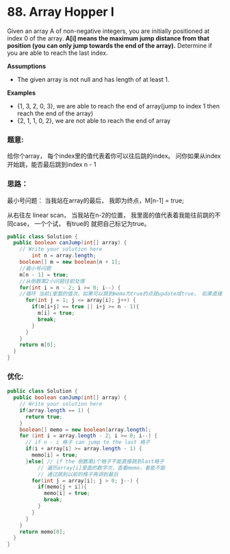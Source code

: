 # 88. Array Hopper I



Given an array A of non-negative integers, you are initially positioned at index 0 of the array. **A\[i\] means the maximum jump distance from that position \(you can only jump towards the end of the array\).** Determine if you are able to reach the last index.

**Assumptions**

* The given array is not null and has length of at least 1.

**Examples**

* {1, 3, 2, 0, 3}, we are able to reach the end of array\(jump to index 1 then reach the end of the array\)
* {2, 1, 1, 0, 2}, we are not able to reach the end of array

### 题意:

给你个array， 每个index里的值代表着你可以往后跳的index。 问你如果从index开始跳，能否最后跳到index n - 1

### 思路：

最小号问题： 当我站在array的最后， 我即为终点，M\[n-1\] = true;

从右往左 linear scan， 当我站在n-2的位置， 我里面的值代表着我能往前跳的不同case， 一个个试， 有true的 就把自己标记为true。

```java
public class Solution {
  public boolean canJump(int[] array) {
    // Write your solution here
        int n = array.length;
    boolean[] m = new boolean[n + 1];
    //最小号问题
    m[n - 1] = true;
    //从倒数第2小问题往前处理
    for(int i = n - 2; i >= 0; i--) {
    //循环 当前i里面的值次，如果可以跳到memo为true的点就update成true， 如果直接能跳到终点，true
      for(int j = 1; j <= array[i]; j++) {
        if(m[i+j] == true || i+j >= n - 1){
          m[i] = true;
          break;
        }
      }
    }
    return m[0];
  }
}
```

### 优化:

```java
public class Solution {
  public boolean canJump(int[] array) {
    // Write your solution here
    if(array.length == 1) {
      return true;
    }
    boolean[] memo = new boolean[array.length];
    for (int i = array.length - 2; i >= 0; i--) {
      // if n - i 格子 can jump to the last 格子
      if(i + array[i] >= array.length - 1) {
        memo[i] = true;
      }else{ // if the 倒数第i个格子不能直接跳到last格子
          // 遍历array[i]里面的数字次，查看memo，看能不能
          // 通过跳到以前的格子再调到最后
        for(int j = array[i]; j > 0; j--) {
          if(memo[j + i]){
            memo[i] = true;
            break;
          }
        }
      }
    }
    return memo[0];
  }
}

```

